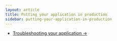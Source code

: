 ```yaml
---
layout: article
title: Putting your application in production
sidebar: putting-your-application-in-production
---
```


<nav>
  <ul class="pager">
    <li class="next"><a href="{{ "troubleshooting-your-application" | prepend: site.baseurl }}">Troubleshooting your application <span aria-hidden="true">&rarr;</span></a></li>
  </ul>
</nav>